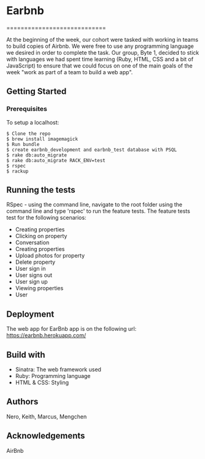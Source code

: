 # Earbnb
============================

At the beginning of the week, our cohort were tasked with working in teams to build copies of Airbnb. We were free to use any programming language we desired in order to complete the task. Our group, Byte 1, decided to stick with languages we had spent time learning (Ruby, HTML, CSS and a bit of JavaScript) to ensure that we could focus on one of the main goals of the week "work as part of a team to build a web app".

## Getting Started

### Prerequisites
To setup a localhost:
```
$ Clone the repo
$ brew install imagemagick
$ Run bundle
$ create earbnb_development and earbnb_test database with PSQL
$ rake db:auto_migrate
$ rake db:auto_migrate RACK_ENV=test
$ rspec
$ rackup
```

## Running the tests
RSpec - using the command line, navigate to the root folder using the command line and type 'rspec' to run the feature tests.
The feature tests test for the following scenarios:
- Creating properties
- Clicking on property
- Conversation
- Creating properties
- Upload photos for property
- Delete property
- User sign in
- User signs out
- User sign up
- Viewing properties
- User

## Deployment
The web app for EarBnb app is on the following url:
https://earbnb.herokuapp.com/

## Build with
- Sinatra: The web framework used
- Ruby: Programming language
- HTML & CSS: Styling


## Authors

Nero, Keith, Marcus, Mengchen

## Acknowledgements
AirBnb
